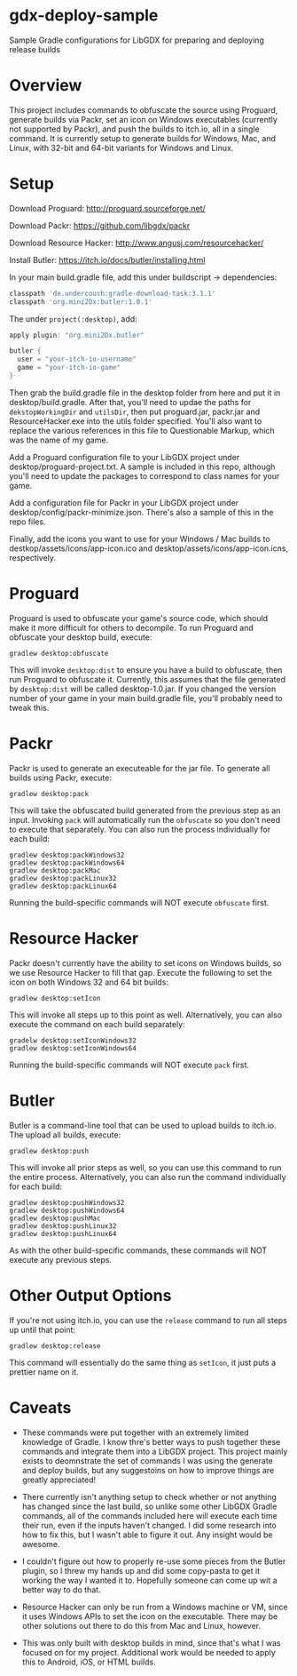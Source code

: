 # gdx-deploy-sample
Sample Gradle configurations for LibGDX for preparing and deploying release builds

# Overview
This project includes commands to obfuscate the source using Proguard, generate builds via Packr, set an icon on Windows executables (currently not supported by Packr), and push the builds to itch.io, all in a single command. It is currently setup to generate builds for Windows, Mac, and Linux, with 32-bit and 64-bit variants for Windows and Linux.

# Setup

Download Proguard: http://proguard.sourceforge.net/

Download Packr: https://github.com/libgdx/packr

Download Resource Hacker: http://www.angusj.com/resourcehacker/

Install Butler: https://itch.io/docs/butler/installing.html

In your main build.gradle file, add this under buildscript -> dependencies:

```groovy
classpath 'de.undercouch:gradle-download-task:3.1.1'
classpath 'org.mini2Dx:butler:1.0.1'
```

The under `project(:desktop)`, add:

```groovy
apply plugin: "org.mini2Dx.butler"

butler {
  user = "your-itch-io-username"
  game = "your-itch-io-game"
}
```

Then grab the build.gradle file in the desktop folder from here and put it in desktop/build.gradle. After that, you'll need to updae the paths for `dekstopWorkingDir` and `utilsDir`, then put proguard.jar, packr.jar and ResourceHacker.exe into the utils folder specified. You'll also want to replace the various references in this file to Questionable Markup, which was the name of my game.

Add a Proguard configuration file to your LibGDX project under desktop/proguard-project.txt. A sample is included in this repo, although you'll need to update the packages to correspond to class names for your game.

Add a configuration file for Packr in your LibGDX project under desktop/config/packr-minimize.json. There's also a sample of this in the repo files.

Finally, add the icons you want to use for your Windows / Mac builds to destkop/assets/icons/app-icon.ico and desktop/assets/icons/app-icon.icns, respectively.

# Proguard

Proguard is used to obfuscate your game's source code, which should make it more difficult for others to decompile. To run Proguard and obfuscate your desktop build, execute:

```
gradlew desktop:obfuscate
```

This will invoke `desktop:dist` to ensure you have a build to obfuscate, then run Proguard to obfuscate it. Currently, this assumes that the file generated by `desktop:dist` will be called desktop-1.0.jar. If you changed the version number of your game in your main build.gradle file, you'll probably need to tweak this.

# Packr

Packr is used to generate an executeable for the jar file. To generate all builds using Packr, execute:

```
gradlew desktop:pack
```

This will take the obfuscated build generated from the previous step as an input. Invoking `pack` will automatically run the `obfuscate` so you don't need to execute that separately. You can also run the process individually for each build:

```
gradlew desktop:packWindows32
gradlew desktop:packWindows64
gradlew desktop:packMac
gradlew desktop:packLinux32
gradlew desktop:packLinux64
```

Running the build-specific commands will NOT execute `obfuscate` first.

# Resource Hacker

Packr doesn't currently have the ability to set icons on Windows builds, so we use Resource Hacker to fill that gap. Execute the following to set the icon on both Windows 32 and 64 bit builds:

```
gradlew desktop:setIcon
```

This will invoke all steps up to this point as well. Alternatively, you can also execute the command on each build separately:

```
gradelw desktop:setIconWindows32
gradlew desktop:setIconWindows64
```

Running the build-specific commands will NOT execute `pack` first.

# Butler

Butler is a command-line tool that can be used to upload builds to itch.io. The upload all builds, execute:

```
gradlew desktop:push
```

This will invoke all prior steps as well, so you can use this command to run the entire process. Alternatively, you can also run the command individually for each build:

```
gradlew desktop:pushWindows32
gradlew desktop:pushWindows64
gradlew desktop:pushMac
gradlew desktop:pushLinux32
gradlew desktop:pushLinux64
```

As with the other build-specific commands, these commands will NOT execute any previous steps.

# Other Output Options

If you're not using itch.io, you can use the `release` command to run all steps up until that point:

```
gradlew desktop:release
```

This command will essentially do the same thing as `setIcon`, it just puts a prettier name on it.

# Caveats
* These commands were put together with an extremely limited knowledge of Gradle. I know thre's better ways to push together these commands and integrate them into a LibGDX project. This project mainly exists to deomnstrate the set of commands I was using the generate and deploy builds, but any suggestoins on how to improve things are greatly appreciated!

* There currently isn't anything setup to check whether or not anything has changed since the last build, so unlike some other LibGDX Gradle commands, all of the commands included here will execute each time their run, even if the inputs haven't changed. I did some research into how to fix this, but I wasn't able to figure it out. Any insight would be awesome.

* I couldn't figure out how to properly re-use some pieces from the Butler plugin, so I threw my hands up and did some copy-pasta to get it working the way I wanted it to. Hopefully someone can come up wit a better way to do that.

* Resource Hacker can only be run from a Windows machine or VM, since it uses Windows APIs to set the icon on the executable. There may be other solutions out there to do this from Mac and Linux, however.

* This was only built with desktop builds in mind, since that's what I was focused on for my project. Additional work would be needed to apply this to Android, iOS, or HTML builds.
